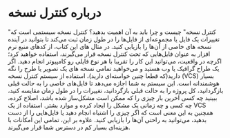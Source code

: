 # درباره کنترل نسخه

"کنترل نسخه" چیست و چرا باید به آن اهمیت بدهید؟ کنترل نسخه سیستمی است که تغییرات یک فایل یا مجموعه‌ای از فایل‌ها ‌را در طول زمان ثبت می‌کند تا بتوانید در آینده نسخه های خاصی از آن‌ها را بازیابی کنید. در مثال های این کتاب، از کدهای منبع نرم افزار به عنوان فایل‌هایی که تحت کنترل نسخه قرار می‌گیرند، استفاده خواهید کرد؛ اگرچه در واقعیت، می‌توانید این کار را تقریبا با هر نوع فایلی رو کامپیوتر انجام دهید. اگر یک طراح گرافیک یا وب هستید و می‌خواهید تمامی نسخه های یک تصویر یا طرح را نگه دارید(که قطعا چنین خواسته‌ای دارید)، استفاده از سیستم کنترل نسخه (VCS) بسیار هوشمندانه است. این سیستم به شما اجازه می‌دهد تا فایل‌های خاصی را به حالت قبلی بازگردانید، کل پروژه را به حالت قبلی بازگردانید، تغییرات را در طول زمان مقایسه کنید، ببینید چه کسی اخرین بار چیزی را که ممکن است مشکل‌ساز شده باشد، اصلاح کرده، چه کسی و چه زمانی یک مشکل را ایجاد کرده و موارد بشتر. استفاده از یک VCS همچنین به این معنی است که اگر چیزی را اشتباه انجام دهید یا فایل‌هایی را از دست بدهید، می‌توانید به راحتی آن‌ها را بازیابی کنید. علاوه بر این، تمامی این امکانات با هزینه‌ای بسیار کم در دسترس شما قرار می‌گیرند.
